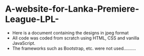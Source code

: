 # A-website-for-Lanka-Premiere-League-LPL-

- Here is a document containing the designs in jpeg format
- All code was coded from scratch using HTML, CSS and vanilla JavaScript.
- The frameworks such as Bootstrap, etc. were not used..........
